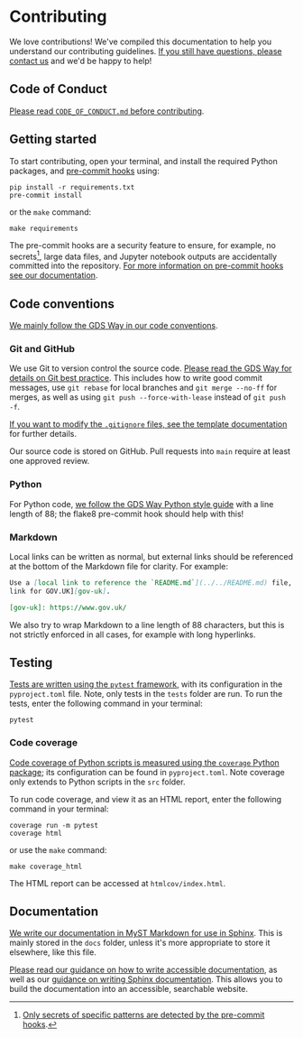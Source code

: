 # Contributing

We love contributions! We've compiled this documentation to help you understand our
contributing guidelines. [If you still have questions, please contact us][email] and
we'd be happy to help!

## Code of Conduct

[Please read `CODE_OF_CONDUCT.md` before contributing][code-of-conduct].

## Getting started

To start contributing, open your terminal, and install the required Python packages,
and [pre-commit hooks][pre-commit] using:

```shell
pip install -r requirements.txt
pre-commit install
```

or the `make` command:

```shell
make requirements
```

The pre-commit hooks are a security feature to ensure, for example, no secrets[^1],
large data files, and Jupyter notebook outputs are accidentally committed into the
repository. [For more information on pre-commit hooks see our
documentation][docs-pre-commit-hooks].

[^1]: [Only secrets of specific patterns are detected by the pre-commit
      hooks][docs-pre-commit-hooks-secrets-definition].

## Code conventions

[We mainly follow the GDS Way in our code conventions][gds-way].

### Git and GitHub

We use Git to version control the source code. [Please read the GDS Way for details on
Git best practice][gds-way-git]. This includes how to write good commit messages, use
`git rebase` for local branches and `git merge --no-ff` for merges, as well as using
`git push --force-with-lease` instead of `git push -f`.

[If you want to modify the `.gitignore` files, see the template
documentation][docs-updating-gitignore] for further details.

Our source code is stored on GitHub. Pull requests into `main` require at least one
approved review.

### Python

For Python code, [we follow the GDS Way Python style guide][gds-way-python] with a line
length of 88; the flake8 pre-commit hook should help with this!

### Markdown

Local links can be written as normal, but external links should be referenced at the
bottom of the Markdown file for clarity. For example:

```md
Use a [local link to reference the `README.md`](../../README.md) file, but [an external
link for GOV.UK][gov-uk].

[gov-uk]: https://www.gov.uk/
```

We also try to wrap Markdown to a line length of 88 characters, but this is not
strictly enforced in all cases, for example with long hyperlinks.

## Testing

[Tests are written using the `pytest` framework][pytest], with its configuration in the
`pyproject.toml` file. Note, only tests in the `tests` folder are run. To run the
tests, enter the following command in your terminal:

```shell
pytest
```

### Code coverage

[Code coverage of Python scripts is measured using the `coverage` Python
package][coverage]; its configuration can be found in `pyproject.toml`. Note coverage
only extends to Python scripts in the `src` folder.

To run code coverage, and view it as an HTML report, enter the following command in
your terminal:

```shell
coverage run -m pytest
coverage html
```

or use the `make` command:

```shell
make coverage_html
```

The HTML report can be accessed at `htmlcov/index.html`.

## Documentation

[We write our documentation in MyST Markdown for use in Sphinx][myst]. This is mainly
stored in the `docs` folder, unless it's more appropriate to store it elsewhere, like
this file.

[Please read our guidance on how to write accessible
documentation][docs-write-accessible-documentation], as well as our [guidance on
writing Sphinx documentation][docs-write-sphinx-documentation]. This allows you to
build the documentation into an accessible, searchable website.

[code-of-conduct]: ./CODE_OF_CONDUCT.md
[coverage]: https://coverage.readthedocs.io/
[docs-pre-commit-hooks]: ./pre_commit_hooks.md
[docs-pre-commit-hooks-secrets-definition]: ./pre_commit_hooks.md#definition-of-a-secret-according-to-detect-secrets
[docs-updating-gitignore]: ./updating_gitignore.md
[docs-write-accessible-documentation]: ./writing_accessible_documentation.md
[docs-write-sphinx-documentation]: ./writing_sphinx_documentation.md
[email]: mailto:manel.guajardo@digital.cabinet-office.gov.uk
[gds-way]: https://gds-way.cloudapps.digital/
[gds-way-git]: https://gds-way.cloudapps.digital/standards/source-code.html
[gds-way-python]: https://gds-way.cloudapps.digital/manuals/programming-languages/python/python.html#python-style-guide
[myst]: https://myst-parser.readthedocs.io/
[pre-commit]: https://pre-commit.com/
[pytest]: https://docs.pytest.org/
